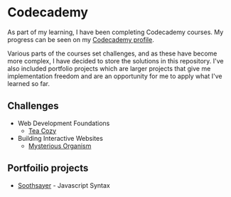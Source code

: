 # Codecademy

As part of my learning, I have been completing Codecademy courses. My progress can be seen on my [Codecademy profile](https://www.codecademy.com/profiles/Stev1202).

Various parts of the courses set challenges, and as these have become more complex, I have decided to store the solutions in this repository. I've also included portfolio projects which are larger projects that give me implementation freedom and are an opportunity for me to apply what I've learned so far. 

## Challenges

* Web Development Foundations
    * [Tea Cozy](https://github.com/stevhook/codecademy-challenges/tree/main/web-development-foundations/Tea-Cozy)
* Building Interactive Websites
    * [Mysterious Organism](https://github.com/stevhook/codecademy-challenges/tree/main/Interactive-Websites/Mysterious-Organism)

## Portfoilio projects

* [Soothsayer](https://github.com/stevhook/codecademy-challenges/tree/main/portfolio-projects/Soothsayer) - Javascript Syntax

